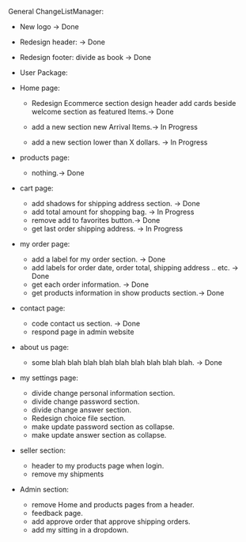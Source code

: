 General ChangeListManager:

- New logo -> Done
- Redesign header: -> Done
- Redesign footer: divide as book -> Done

- User Package:

- Home page:
    - Redesign Ecommerce section design header add 
        cards beside welcome section as featured Items.-> Done
        
    - add a new section new Arrival Items.-> In Progress
    - add a new section lower than X dollars. -> In Progress

- products page:
    - nothing.-> Done

- cart page:
    - add shadows for shipping address section. -> Done
    - add total amount for shopping bag. -> In Progress
    - remove add to favorites button.-> Done

    + get last order shipping address. -> In Progress


- my order page:

    - add a label for my order section. -> Done
    - add labels for order date, order total, shipping address .. etc. -> Done
    - get each order information. -> Done
    - get products information in show products section.-> Done


- contact page:
    - code contact us section. -> Done
    - respond page in admin website

- about us page:
    - some blah blah blah blah blah blah blah blah blah. -> Done

- my settings page:
    - divide change personal information section.
    - divide change password section.
    - divide change answer section.
    - Redesign choice file section.
    - make update password section as collapse.
    - make update answer section as collapse.

- seller section:
    - header to my products page when login.
    - remove my shipments

- Admin section:
    - remove Home and products pages from a header.
    - feedback page.
    - add approve order that approve shipping orders.
    - add my sitting in a dropdown.